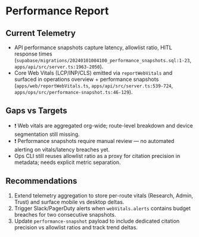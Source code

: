 # Performance Report

## Current Telemetry
- API performance snapshots capture latency, allowlist ratio, HITL response times (`supabase/migrations/20240101004100_performance_snapshots.sql:1-23`, `apps/api/src/server.ts:1963-2050`).
- Core Web Vitals (LCP/INP/CLS) emitted via `reportWebVitals` and surfaced in operations overview + performance snapshots (`apps/web/reportWebVitals.ts`, `apps/api/src/server.ts:539-724`, `apps/ops/src/performance-snapshot.ts:46-129`).

## Gaps vs Targets
- ❗ Web vitals are aggregated org-wide; route-level breakdown and device segmentation still missing.
- ❗ Performance snapshots require manual review — no automated alerting on vitals/latency breaches yet.
- Ops CLI still reuses allowlist ratio as a proxy for citation precision in metadata; needs explicit metric separation.

## Recommendations
1. Extend telemetry aggregation to store per-route vitals (Research, Admin, Trust) and surface mobile vs desktop deltas.
2. Trigger Slack/PagerDuty alerts when `webVitals.alerts` contains budget breaches for two consecutive snapshots.
3. Update `performance-snapshot` payload to include dedicated citation precision vs allowlist ratios and track trend deltas.
